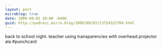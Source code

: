 ```yaml
---
layout: post
microblog: true
date: 2009-09-02 20:00 -0400
guid: http://padraic.micro.blog/2009/09/03/t3724322784.html
---
```

back to school night. teacher using transparencies with overhead projector ala #punchcard
